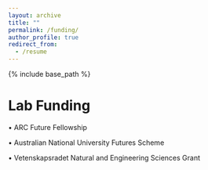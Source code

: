 ```yaml
---
layout: archive
title: ""
permalink: /funding/
author_profile: true
redirect_from:
  - /resume
---
```


{% include base_path %}

Lab Funding
======
•	ARC Future Fellowship

•	Australian National University Futures Scheme

•	Vetenskapsradet Natural and Engineering Sciences Grant


